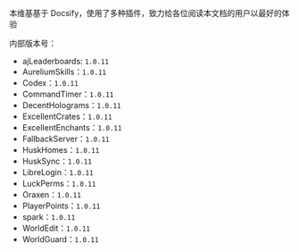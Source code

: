 本维基基于 Docsify，使用了多种插件，致力给各位阅读本文档的用户以最好的体验

内部版本号：

- ajLeaderboards: `1.0.11`
- AureliumSkills：`1.0.11`
- Codex：`1.0.11`
- CommandTimer：`1.0.11`
- DecentHolograms：`1.0.11`
- ExcellentCrates：`1.0.11`
- ExcellentEnchants：`1.0.11`
- FallbackServer：`1.0.11`
- HuskHomes：`1.0.11`
- HuskSync：`1.0.11`
- LibreLogin：`1.0.11`
- LuckPerms：`1.0.11`
- Oraxen：`1.0.11`
- PlayerPoints：`1.0.11`
- spark：`1.0.11`
- WorldEdit：`1.0.11`
- WorldGuard：`1.0.11`
